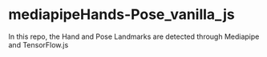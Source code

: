 # mediapipeHands-Pose_vanilla_js
In this repo, the Hand and Pose Landmarks are detected through Mediapipe and TensorFlow.js
